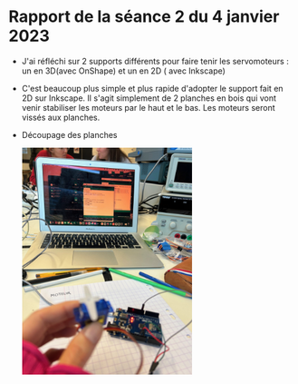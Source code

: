 
<h1>Rapport de la séance 2 du 4 janvier 2023</h1>
<ul>
  <li><p>J'ai réfléchi sur 2 supports différents pour faire tenir les servomoteurs : un en 3D(avec OnShape) et un en 2D ( avec Inkscape)</p></li>
  <li><p>C'est beaucoup plus simple et plus rapide d'adopter le support fait en 2D sur Inkscape. Il s'agit simplement de 2 planches en bois qui vont venir stabiliser les moteurs par le haut et le bas. Les moteurs seront vissés aux planches.</p></li>
  <li><p>Découpage des planches</p></li>
  <img src="/Documents/Images/IMG_0251.jpeg" alt="Montage d'un servomoteur" style="width:300px;height:400px;"/>
  
